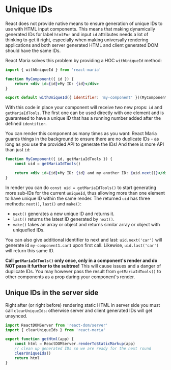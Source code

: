 # Unique IDs

React does not provide native means to ensure generation of unique IDs to use with HTML input components. This means
that making dynamically generated IDs for label `htmlFor` and input `id` attributes needs a lot of thinking to get it
right, especially when making universally rendering applications and both server generated HTML and client generated DOM
should have the same IDs.

React Maria solves this problem by providing a HOC `withUniqueId` method:

```jsx
import { withUniqueId } from 'react-maria'

function MyComponent({ id }) {
    return <div id={id}>My ID: {id}</div>
}

export default withUniqueId({ identifier: 'my-component' })(MyComponent)
```

With this code in place your component will receive two new props: `id` and `getMariaIdTools`. The first one can be used
directly with one element and is guaranteed to have a unique ID that has a running number added after the defined
`identifier`.

You can render this component as many times as you want: React Maria guards things in the background to ensure there are
no duplicate IDs - as long as you use the provided API to generate the IDs! And there is more API than just `id`:

```jsx
function MyComponent({ id, getMariaIdTools }) {
    const uid = getMariaIdTools()

    return <div id={id}>My ID: {id} and my another ID: {uid.next()}</div>
}
```

In render you can do `const uid = getMariaIdTools()` to start generating more sub-IDs for the current `uniqueId`, thus
allowing more than one element to have unique ID within the same render. The returned `uid` has three methods: `next()`,
`last()` and `make()`:

- `next()` generates a new unique ID and returns it.
- `last()` returns the latest ID generated by `next()`.
- `make()` takes an array or object and returns similar array or object with uniquefied IDs.

You can also give additional identifier to next and last: `uid.next('car')` will generate id `my-component1.car1` upon
first call. Likewise, `uid.last('car')` will return this same ID.

**Call `getMariaIdTools()` only once, only in a component's render and do NOT pass it further to the subtree!** This
will cause issues and a danger of duplicate IDs. You may however pass the result from `getMariaIdTools()` to other
components as a prop during your component's render.

## Unique IDs in the server side

Right after (or right before) rendering static HTML in server side you must call `clearUniqueIds`: otherwise server and
client generated IDs will get unsynced.

```js
import ReactDOMServer from 'react-dom/server'
import { clearUniqueIds } from 'react-maria'

export function getHtml(app) {
    const html = ReactDOMServer.renderToStaticMarkup(app)
    // clean up generated IDs so we are ready for the next round
    clearUniqueIds()
    return html
}
```
